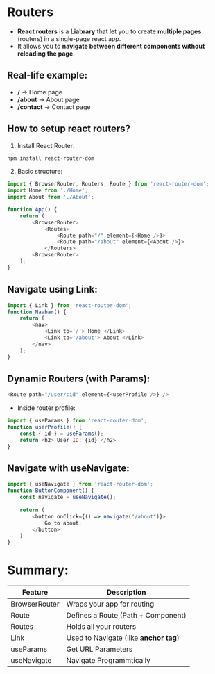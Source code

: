 # Routers

* **React routers** is a **Liabrary** that let you to create **multiple pages** (routers) in a single-page react app.
* It allows you to **navigate between different components without reloading the page**.

## Real-life example:
* **/** -> Home page
* **/about** -> About page
* **/contact** -> Contact page

## How to setup react routers?
1. Install React Router:
```js
npm install react-router-dom
```

2. Basic structure:
```js
import { BrowserRouter, Routers, Route } from 'react-router-dom';
import Home from './Home';
import About from './About';

function App() {
    return (
        <BrowserRouter>
            <Routes>
                <Route path="/" element={<Home />}>
                <Route path="/about" element={<About />}>
            </Routers>
        <BrowserRouter>
    );
}
```

## Navigate using **Link**:
```js
import { Link } from 'react-router-dom';
function Navbar() {
    return (
        <nav>
            <Link to='/'> Home </Link>
            <Link to='/about'> About </Link>
        </nav>
    );
}
```

## Dynamic Routers (with **Params**):

```js
<Route path="/user/:id" element={<userProfile />} />

```
* Inside router profile:
```js
import { useParams } from 'react-router-dom';
function userProfile() {
    const { id } = useParams();
    return <h2> User ID: {id} </h2>
}
```

## Navigate with **useNavigate**:
```js
import { useNavigate } from 'react-router-dom';
function ButtonComponent() {
    const navigate = useNavigate();
    
    return (
        <button onClick={() => navigate("/about")}>
            Go to about.
        </button>
    )
}
```

# Summary:
|   Feature              | Description                            |
|------------------------|----------------------------------------|
| BrowserRouter          | Wraps your app for routing             |
| Route                  | Defines a Route (Path + Component)     |
| Routes                 | Holds all your routers                 |
| Link                   | Used to Navigate (like **anchor tag**) |
| useParams              | Get URL Parameters                     |
| useNavigate            | Navigate Programmtically               |
